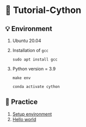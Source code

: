 # 🚀 **Tutorial-Cython**
## 💡 **Environment**
1. Ubuntu 20.04
1. Installation of `gcc`
    ```shell
    sudo apt install gcc
    ```
1. Python version = 3.9

    ```shell
    make env
    ```
    ```sehll
    conda activate cython
    ```

## 📝 **Practice**
1. [Setup environment](#💡-environment)
1. [Hello world](prac/02_hello_world/)